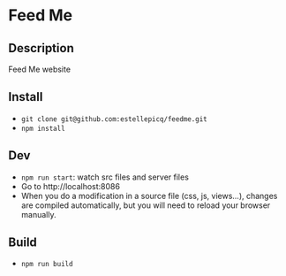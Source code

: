 # Feed Me

## Description

Feed Me website

## Install

* `git clone git@github.com:estellepicq/feedme.git`
* `npm install`

## Dev

* `npm run start`: watch src files and server files
* Go to http://localhost:8086
* When you do a modification in a source file (css, js, views...), changes are compiled automatically, but you will need to reload your browser manually.

## Build

* `npm run build`